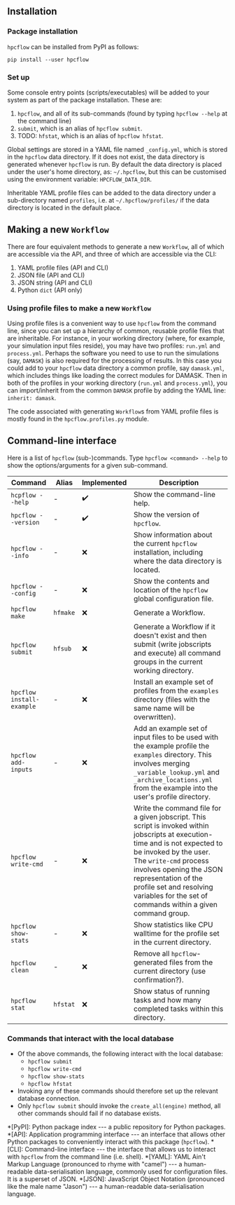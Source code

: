 ## Installation

### Package installation

`hpcflow` can be installed from PyPI as follows:

`pip install --user hpcflow`

### Set up

Some console entry points (scripts/executables) will be added to your system as part of the package installation. These are:

1. `hpcflow`, and all of its sub-commands (found by typing `hpcflow --help` at the command line)
2. `submit`, which is an alias of `hpcflow submit`.
3. TODO: `hfstat`, which is an alias of `hpcflow hfstat`.

Global settings are stored in a YAML file named `_config.yml`, which is stored in the `hpcflow` data directory. If it does not exist, the data directory is generated whenever `hpcflow` is run. By default the data directory is placed under the user's home directory, as: `~/.hpcflow`, but this can be customised using the environment variable: `HPCFLOW_DATA_DIR`.

Inheritable YAML profile files can be added to the data directory under a sub-directory named `profiles`, i.e. at `~/.hpcflow/profiles/` if the data directory is located in the default place.

## Making a new `Workflow`

There are four equivalent methods to generate a new `Workflow`, all of which are accessible via the API, and three of which are accessible via the CLI:

1. YAML profile files (API and CLI)
2. JSON file (API and CLI)
3. JSON string (API and CLI)
4. Python `dict` (API only)

### Using profile files to make a new `Workflow`

Using profile files is a convenient way to use `hpcflow` from the command line, since you can set up a hierarchy of common, reusable profile files that are inheritable. For instance, in your working directory (where, for example, your simulation input files reside), you may have two profiles: `run.yml` and `process.yml`. Perhaps the software you need to use to run the simulations (say, `DAMASK`) is also required for the processing of results. In this case you could add to your `hpcflow` data directory a common profile, say `damask.yml`, which includes things like loading the correct modules for DAMASK. Then in both of the profiles in your working directory (`run.yml` and `process.yml`), you can import/inherit from the common `DAMASK` profile by adding the YAML line: `inherit: damask`.

The code associated with generating `Workflow`s from YAML profile files is mostly found in the `hpcflow.profiles.py` module.


## Command-line interface

Here is a list of `hpcflow` (sub-)commands. Type `hpcflow <command> --help` to show the options/arguments for a given sub-command.

|       Command       | Alias | Implemented |                                               Description                                                |
| ------------------- | ----- | ----------- | -------------------------------------------------------------------------------------------------------- |
| `hcpflow --help`    | -     | ✔️          | Show the command-line help.                                                                              |
| `hpcflow --version` | -     | ️️️️️️✔️    | Show the version of `hpcflow`.                                                                           |
| `hpcflow --info`    | -     | ❌           | Show information about the current `hpcflow` installation, including where the data directory is located. |
| `hpcflow --config`  | -     | ❌           | Show the contents and location of the `hpcflow` global configuration file.                               |
| `hpcflow make`      |`hfmake`| ❌           | Generate a Workflow. | 
| `hpcflow submit`    |`hfsub` | ❌           | Generate a Workflow if it doesn't exist and then submit (write jobscripts and execute) all command groups in the current working directory. | 
|`hpcflow install-example` | - | ❌           | Install an example set of profiles from the `examples` directory (files with the same name will be overwritten). |
| `hpcflow add-inputs` | - | ❌           | Add an example set of input files to be used with the example profile the `examples` directory. This involves merging `_variable_lookup.yml` and `_archive_locations.yml` from the example into the user's profile directory. | 
| `hpcflow write-cmd` | - | ❌           | Write the command file for a given jobscript. This script is invoked within jobscripts at execution-time and is not expected to be invoked by the user. The `write-cmd` process involves opening the JSON representation of the profile set and resolving variables for the set of commands within a given command group. |
| `hpcflow show-stats` | - | ❌           | Show statistics like CPU walltime for the profile set in the current directory. |
| `hpcflow clean` | - | ❌           | Remove all `hpcflow`-generated files from the current directory (use confirmation?). |
| `hpcflow stat` | `hfstat` | ❌           | Show status of running tasks and how many completed tasks within this directory. |

### Commands that interact with the local database

- Of the above commands, the following interact with the local database:
    - `hpcflow submit`
    - `hpcflow write-cmd`
    - `hpcflow show-stats`
    - `hpcflow hfstat`
- Invoking any of these commands should therefore set up the relevant database connection.
- Only `hpcflow submit` should invoke the `create_all(engine)` method, all other commands should fail if no database exists. 

*[PyPI]: Python package index --- a public repository for Python packages.
*[API]: Application programming interface --- an interface that allows other Python packages to conveniently interact with this package (`hpcflow`).
*[CLI]: Command-line interface --- the interface that allows us to interact with `hpcflow` from the command line (i.e. shell).
*[YAML]: YAML Ain't Markup Language (pronounced to rhyme with "camel") --- a human-readable data-serialisation language, commonly used for configuration files. It is a superset of JSON.
*[JSON]: JavaScript Object Notation (pronounced like the male name "Jason") --- a human-readable data-serialisation language.
